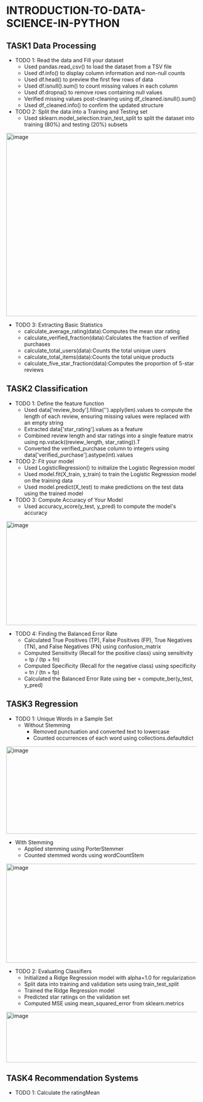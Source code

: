 # INTRODUCTION-TO-DATA-SCIENCE-IN-PYTHON
## TASK1 Data Processing
- TODO 1: Read the data and Fill your dataset
  - Used pandas.read_csv() to load the dataset from a TSV file
  - Used df.info() to display column information and non-null counts
  - Used df.head() to preview the first few rows of data
  - Used df.isnull().sum() to count missing values in each column
  - Used df.dropna() to remove rows containing null values
  - Verified missing values post-cleaning using df_cleaned.isnull().sum()
  - Used df_cleaned.info() to confirm the updated structure
- TODO 2: Split the data into a Training and Testing set
  - Used sklearn.model_selection.train_test_split to split the dataset into training (80%) and testing (20%) subsets
<img width="1296" height="485" alt="image" src="https://github.com/user-attachments/assets/c52d1888-ae14-4222-aac7-b705e8683fed" />

- TODO 3: Extracting Basic Statistics
  - calculate_average_rating(data):Computes the mean star rating
  - calculate_verified_fraction(data):Calculates the fraction of verified purchases
  - calculate_total_users(data):Counts the total unique users
  - calculate_total_items(data):Counts the total unique products
  - calculate_five_star_fraction(data):Computes the proportion of 5-star reviews




## TASK2 Classification
- TODO 1: Define the feature function
  - Used data['review_body'].fillna('').apply(len).values to compute the length of each review, ensuring missing values were replaced with an empty string
  - Extracted data['star_rating'].values as a feature
  - Combined review length and star ratings into a single feature matrix using np.vstack((review_length, star_rating)).T
  - Converted the verified_purchase column to integers using data['verified_purchase'].astype(int).values
- TODO 2: Fit your model
  - Used LogisticRegression() to initialize the Logistic Regression model
  - Used model.fit(X_train, y_train) to train the Logistic Regression model on the training data
  - Used model.predict(X_test) to make predictions on the test data using the trained model
- TODO 3: Compute Accuracy of Your Model
  - Used accuracy_score(y_test, y_pred) to compute the model's accuracy
<img width="698" height="275" alt="image" src="https://github.com/user-attachments/assets/4d868b60-9686-4010-ac5d-bfaf3f62df01" />

- TODO 4: Finding the Balanced Error Rate
  - Calculated True Positives (TP), False Positives (FP), True Negatives (TN), and False Negatives (FN) using confusion_matrix
  - Computed Sensitivity (Recall for the positive class) using sensitivity = tp / (tp + fn)
  - Computed Specificity (Recall for the negative class) using specificity = tn / (tn + fp)
  - Calculated the Balanced Error Rate using ber = compute_ber(y_test, y_pred)




## TASK3 Regression

- TODO 1: Unique Words in a Sample Set
  - Without Stemming
    - Removed punctuation and converted text to lowercase
    - Counted occurrences of each word using collections.defaultdict
<img width="1494" height="231" alt="image" src="https://github.com/user-attachments/assets/2be8ae70-8b93-4a73-a27b-3080b74a1d98" />

  - With Stemming
    - Applied stemming using PorterStemmer
    - Counted stemmed words using wordCountStem
<img width="1454" height="262" alt="image" src="https://github.com/user-attachments/assets/7cdbe534-6aa0-4a14-8b94-4b8f66e2abdd" />
    

- TODO 2: Evaluating Classifiers
  - Initialized a Ridge Regression model with alpha=1.0 for regularization
  - Split data into training and validation sets using train_test_split
  - Trained the Ridge Regression model
  - Predicted star ratings on the validation set
  - Computed MSE using mean_squared_error from sklearn.metrics
<img width="1086" height="134" alt="image" src="https://github.com/user-attachments/assets/fdd21c3f-9d0d-40ce-b9de-1c527a6b1bfd" />

## TASK4 Recommendation Systems

- TODO 1: Calculate the ratingMean





